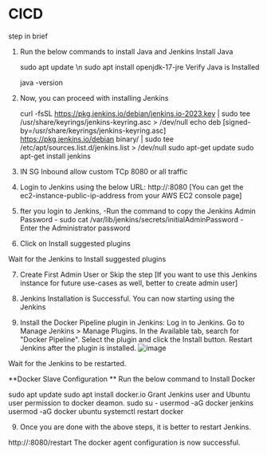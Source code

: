 # CICD
step in brief

1.  Run the below commands to install Java and Jenkins
    Install Java
    
    sudo apt update \n
    sudo apt install openjdk-17-jre
    Verify Java is Installed

    java -version
    
2. Now, you can proceed with installing Jenkins

    curl -fsSL https://pkg.jenkins.io/debian/jenkins.io-2023.key | sudo tee \
      /usr/share/keyrings/jenkins-keyring.asc > /dev/null
    echo deb [signed-by=/usr/share/keyrings/jenkins-keyring.asc] \
      https://pkg.jenkins.io/debian binary/ | sudo tee \
      /etc/apt/sources.list.d/jenkins.list > /dev/null
    sudo apt-get update
    sudo apt-get install jenkins


3.  IN SG Inbound allow custom TCp 8080 or all traffic


4.  Login to Jenkins using the below URL:
    http://:8080 [You can get the ec2-instance-public-ip-address from your AWS EC2 console page]
    
5.   fter you login to Jenkins,
-Run the command to copy the Jenkins Admin Password - sudo cat /var/lib/jenkins/secrets/initialAdminPassword - Enter the Administrator password


6. Click on Install suggested plugins

Wait for the Jenkins to Install suggested plugins


7. Create First Admin User or Skip the step [If you want to use this Jenkins instance for future use-cases as well, better to create admin user]



8.  Jenkins Installation is Successful. You can now starting using the Jenkins


9. Install the Docker Pipeline plugin in Jenkins:
    Log in to Jenkins.
    Go to Manage Jenkins > Manage Plugins.
    In the Available tab, search for "Docker Pipeline".
    Select the plugin and click the Install button.
    Restart Jenkins after the plugin is installed.
![image](https://github.com/user-attachments/assets/c5c528ff-a453-4276-910d-fb3f2d6e0c0b)


Wait for the Jenkins to be restarted.

**Docker Slave Configuration
**
Run the below command to Install Docker

sudo apt update
sudo apt install docker.io
Grant Jenkins user and Ubuntu user permission to docker deamon.
sudo su - 
usermod -aG docker jenkins
usermod -aG docker ubuntu
systemctl restart docker

9. Once you are done with the above steps, it is better to restart Jenkins.

http://<ec2-instance-public-ip>:8080/restart
The docker agent configuration is now successful.
